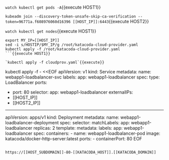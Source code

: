`watch kubectl get pods -A`{{execute HOST1}}

`kubeadm join --discovery-token-unsafe-skip-ca-verification --token=96771a.f608976060d16396 [[HOST_IP]]:6443`{{execute HOST2}}

`watch kubectl get nodes`{{execute HOST1}}

```
export MY_IP=[[HOST_IP]]
sed -i s/HOSTIP/$MY_IP/g /root/katacoda-cloud-provider.yaml
kubectl apply -f /root/katacoda-cloud-provider.yaml
```{{execute HOST1}}

`kubectl apply -f cloudprov.yaml`{{execute}}

```
kubectl apply -f - <<EOF
apiVersion: v1
kind: Service
metadata:
  name: webapp1-loadbalancer-svc
  labels:
    app: webapp1-loadbalancer
spec:
  type: LoadBalancer
  ports:
  - port: 80
  selector:
    app: webapp1-loadbalancer
  externalIPs:
  - [[HOST_IP]]
  - [[HOST2_IP]]
---
apiVersion: apps/v1
kind: Deployment
metadata:
  name: webapp1-loadbalancer-deployment
spec:
  selector:
    matchLabels:
      app: webapp1-loadbalancer
  replicas: 2
  template:
    metadata:
      labels:
        app: webapp1-loadbalancer
    spec:
      containers:
      - name: webapp1-loadbalancer-pod
        image: katacoda/docker-http-server:latest
        ports:
        - containerPort: 80
EOF
```{{execute}}

https://[[HOST_SUBDOMAIN]]-80-[[KATACODA_HOST]].[[KATACODA_DOMAIN]]
